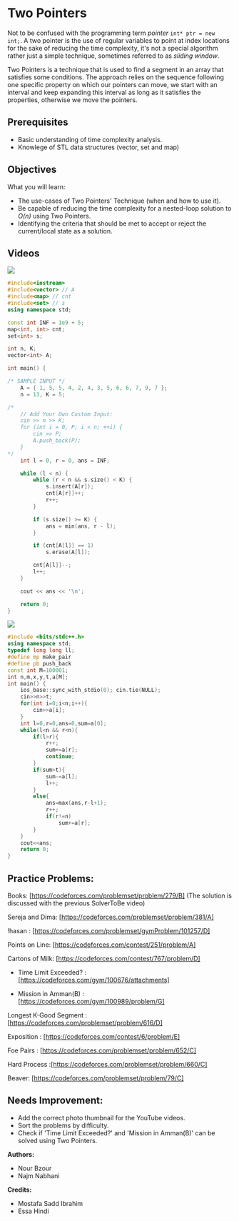 # Two Pointers
Not to be confused with the programming term _pointer_ ```int* ptr = new int;```.
A two pointer is the use of regular variables to point at index locations for the sake of reducing the time complexity,
it's not a special algorithm rather just a simple technique, sometimes referred to as _sliding window_.

Two Pointers is a technique that is used to find a segment in an array that satisfies some conditions. The approach relies on the sequence following one specific property on which our pointers can move, we start with an interval and keep expanding this interval as long as it satisfies the properties, otherwise we move the pointers.

## Prerequisites

* Basic understanding of time complexity analysis.
* Knowlege of STL data structures (vector, set and map)

## Objectives

What you will learn:
* The use-cases of Two Pointers' Technique (when and how to use it).
* Be capable of reducing the time complexity for a nested-loop solution to _O(n)_ using Two Pointers.
* Identifying the criteria that should be met to accept or reject the current/local state as a solution.

## Videos 

[![](https://img.youtube.com/vi/Xwrr8RFQ0/0.jpg)](https://www.youtube.com/watch?v=n-Xwrr8RFQ0)

```cpp
#include<iostream>
#include<vector> // A
#include<map> // cnt
#include<set> // s
using namespace std;

const int INF = 1e9 + 5;
map<int, int> cnt;
set<int> s;

int n, K;
vector<int> A;

int main() {

/* SAMPLE INPUT */
	A = { 1, 5, 5, 4, 2, 4, 3, 5, 6, 6, 7, 9, 7 };
	n = 13, K = 5;

/*
	// Add Your Own Custom Input:
	cin >> n >> K;
	for (int i = 0, P; i < n; ++i) {
		cin >> P;
		A.push_back(P);
	}
*/
	int l = 0, r = 0, ans = INF;

	while (l < n) {
		while (r < n && s.size() < K) {
			s.insert(A[r]);
			cnt[A[r]]++;
			r++;
		}

		if (s.size() >= K) {
			ans = min(ans, r - l);
		}

		if (cnt[A[l]] == 1)
			s.erase(A[l]);

		cnt[A[l]]--;
		l++;
	}

	cout << ans << '\n';

	return 0;
}

```

[![](https://img.youtube.com/vi/5As8FW_FldQ/0.jpg)](https://www.youtube.com/watch?v=5As8FW_FldQ)

```cpp
#include <bits/stdc++.h>
using namespace std;
typedef long long ll;
#define mp make_pair
#define pb push_back 
const int M=100001;
int n,m,x,y,t,a[M];
int main() {
	ios_base::sync_with_stdio(0); cin.tie(NULL);	
	cin>>n>>t;
	for(int i=0;i<n;i++){
		cin>>a[i];
	}
	int l=0,r=0,ans=0,sum=a[0];
	while(l<n && r<n){
		if(l>r){
			r++;
			sum+=a[r];
			continue;
		}
		if(sum>t){
			sum-=a[l];
			l++;
		}
		else{
			ans=max(ans,r-l+1);
			r++;
			if(r!=n)
				sum+=a[r];
		}
	}
	cout<<ans;
	return 0;
}
```

## Practice Problems:

Books: [https://codeforces.com/problemset/problem/279/B]
(The solution is discussed with the previous SolverToBe video)

Sereja and Dima: [https://codeforces.com/problemset/problem/381/A]

!hasan : [https://codeforces.com/problemset/gymProblem/101257/D]

Points on Line:  [https://codeforces.com/contest/251/problem/A]

Cartons of Milk: [https://codeforces.com/contest/767/problem/D]

* Time Limit Exceeded? :[https://codeforces.com/gym/100676/attachments]

* Mission in Amman(B) : [https://codeforces.com/gym/100989/problem/G] 

Longest K-Good Segment : [https://codeforces.com/problemset/problem/616/D]

Exposition : [https://codeforces.com/contest/6/problem/E]

Foe Pairs : [https://codeforces.com/problemset/problem/652/C]

Hard Process :[https://codeforces.com/problemset/problem/660/C]

Beaver: [https://codeforces.com/problemset/problem/79/C]


## Needs Improvement:
* Add the correct photo thumbnail for the YouTube videos.
* Sort the problems by difficulty.
* Check if 'Time Limit Exceeded?' and 'Mission in Amman(B)' can be solved using Two Pointers.


**Authors:**
* Nour Bzour
* Najm Nabhani

**Credits:**
* Mostafa Sadd Ibrahim
* Essa Hindi
